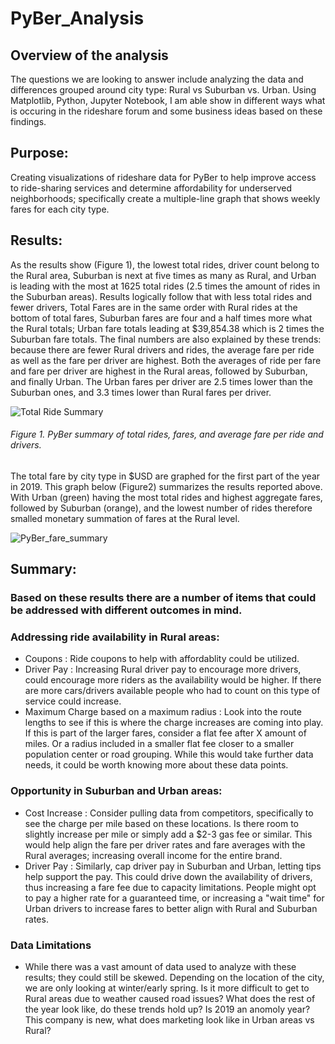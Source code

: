 # PyBer_Analysis

## Overview of the analysis
  The questions we are looking to answer include analyzing the data and differences grouped around city type: Rural vs Suburban vs. Urban. Using Matplotlib, Python, Jupyter Notebook, I am able show in different ways what is occuring in the rideshare forum and some business ideas based on these findings.  
  
## Purpose:
  Creating visualizations of rideshare data for PyBer to help improve access to ride-sharing services and determine affordability for underserved neighborhoods; specifically create a multiple-line graph that shows weekly fares for each city type.

## Results:
  As the results show (Figure 1), the lowest total rides, driver count belong to the Rural area, Suburban is next at five times as many as Rural, and Urban is leading with the most at 1625 total rides (2.5 times the amount of rides in the Suburban areas).  Results logically follow that with less total rides and fewer drivers, Total Fares are in the same order with Rural rides at the bottom of total fares, Suburban fares are four and a half times more what the Rural totals; Urban fare totals leading at $39,854.38 which is 2 times the Suburban fare totals.  The final numbers are also explained by these trends: because there are fewer Rural drivers and rides, the average fare per ride as well as the fare per driver are highest.  Both the averages of ride per fare and fare per driver are highest in the Rural areas, followed by Suburban, and finally Urban.  The Urban fares per driver are 2.5 times lower than the Suburban ones, and 3.3 times lower than Rural fares per driver.

![Total Ride Summary](https://user-images.githubusercontent.com/102183530/167273043-bcd9a490-7059-4620-9c81-63225bebff57.png)

###### Figure 1. PyBer summary of total rides, fares, and average fare per ride and drivers.

  The total fare by city type in $USD are graphed for the first part of the year in 2019.  This graph below (Figure2) summarizes the results reported above.  With Urban (green) having the most total rides and highest aggregate fares, followed by Suburban (orange), and the lowest number of rides therefore smalled monetary summation of fares at the Rural level. 

![PyBer_fare_summary](https://user-images.githubusercontent.com/102183530/167272978-01b22d77-1de1-4da6-bf93-a3a18f74e752.png)


## Summary:

### Based on these results there are a number of items that could be addressed with different outcomes in mind.

### Addressing ride availability in Rural areas:   
- Coupons : Ride coupons to help with affordablity could be utilized.
- Driver Pay : Increasing Rural driver pay to encourage more drivers, could encourage more riders as the availability would be higher.  If there are more cars/drivers available people who had to count on this type of service could increase.
- Maximum Charge based on a maximum radius :  Look into the route lengths to see if this is where the charge increases are coming into play.  If this is part of the larger fares, consider a flat fee after X amount of miles.  Or a radius included in a smaller flat fee closer to a smaller population center or road grouping.  While this would take further data needs, it could be worth knowing more about these data points.

### Opportunity in Suburban and Urban areas:
- Cost Increase : Consider pulling data from competitors, specifically to see the charge per mile based on these locations. Is there room to slightly increase per mile or simply add a $2-3 gas fee or similar.  This would help align the fare per driver rates and fare averages with the Rural averages; increasing overall income for the entire brand.
- Driver Pay : Similarly, cap driver pay in Suburban and Urban, letting tips help support the pay.  This could drive down the availability of drivers, thus increasing a fare fee due to capacity limitations.  People might opt to pay a higher rate for a guaranteed time, or increasing a "wait time" for Urban drivers to increase fares to better align with Rural and Suburban rates.

### Data Limitations
- While there was a vast amount of data used to analyze with these results; they could still be skewed.  Depending on the location of the city, we are only looking at winter/early spring.  Is it more difficult to get to Rural areas due to weather caused road issues?  What does the rest of the year look like, do these trends hold up?  Is 2019 an anomoly year?  This company is new, what does marketing look like in Urban areas vs Rural?
